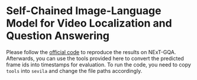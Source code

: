 # Self-Chained Image-Language Model for Video Localization and Question Answering
Please follow the <a href="https://github.com/Yui010206/SeViLA">official code</a> to reproduce the results on NExT-GQA. Afterwards, you can use the tools provided here to convert the predicted frame ids into timestamps for evaluation. To run the code, you need to copy ```tools``` into ```sevila``` and change the file paths accordingly.
